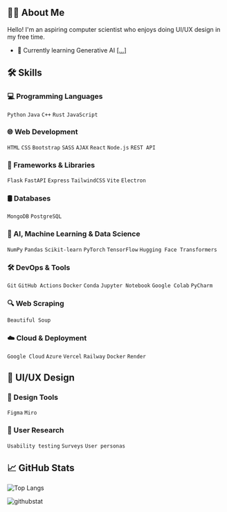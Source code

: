 ## 👋🏽 About Me
Hello! I'm an aspiring computer scientist who enjoys doing UI/UX design in my free time. 
- 🌱 Currently learning Generative AI [[...]](https://github.com/microsoft/generative-ai-for-beginners) 
  
## 🛠️ Skills

### 💻 Programming Languages
`Python` `Java` `C++` `Rust` `JavaScript`

### 🌐 Web Development
`HTML` `CSS` `Bootstrap` `SASS` `AJAX` `React` `Node.js` `REST API`

### 🚀 Frameworks & Libraries
`Flask` `FastAPI` `Express` `TailwindCSS` `Vite` `Electron`

### 🛢️ Databases
`MongoDB` `PostgreSQL`

### 🤖 AI, Machine Learning & Data Science
`NumPy` `Pandas` `Scikit-learn` `PyTorch` `TensorFlow` `Hugging Face Transformers`

### 🛠️ DevOps & Tools
`Git` `GitHub Actions` `Docker` `Conda` `Jupyter Notebook` `Google Colab` `PyCharm`

### 🔍 Web Scraping
`Beautiful Soup`

### ☁️ Cloud & Deployment
 `Google Cloud` `Azure` `Vercel` `Railway` `Docker` `Render`

## 🎨 UI/UX Design 

### 🎨 Design Tools
`Figma` `Miro`

### 🔬 User Research
`Usability testing` `Surveys` `User personas`


## 📈 GitHub Stats
![Top Langs](https://github-readme-stats.vercel.app/api/top-langs/?username=h-mbl&layout=compact&langs_count=9)

<p><img align="center" src="https://github-readme-streak-stats.herokuapp.com/?user=h-mbl&" alt="githubstat" /></p>















